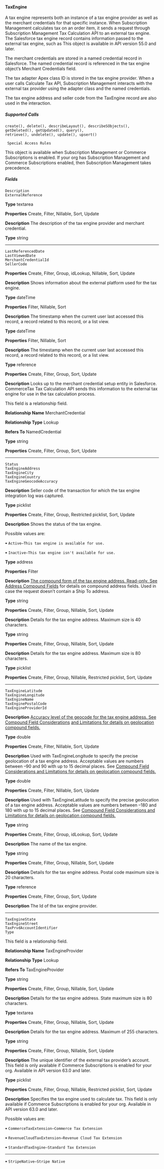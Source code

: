 #### TaxEngine

A tax engine represents both an instance of a tax engine provider as well as the merchant credentials for that specific instance. When
Subscription Management calculates tax on an order item, it sends a request through Subscription Management Tax Calculation API to
an external tax engine. The Salesforce tax engine record contains information passed to the external tax engine, such as This object is
available in API version 55.0 and later.

The merchant credentials are stored in a named credential record in Salesforce. The named credential record is referenced in the tax
engine object’s Merchant Credentials field.

The tax adapter Apex class ID is stored in the tax engine provider. When a user calls Calculate Tax API, Subscription Management interacts
with the external tax provider using the adapter class and the named credentials.

The tax engine address and seller code from the TaxEngine record are also used in the interaction.

##### Supported Calls
```
create(), delete(), describeLayout(), describeSObjects(), getDeleted(), getUpdated(), query(),
retrieve(), undelete(), update(), upsert()

 Special Access Rules

```
This object is available when Subscription Management or Commerce Subscriptions is enabled. If your org has Subscription Management
and Commerce Subscriptions enabled, then Subscription Management takes precedence.

##### Fields

```
Description
ExternalReference

```

**Type**
textarea

**Properties**
Create, Filter, Nillable, Sort, Update

**Description**
The description of the tax engine provider and merchant credential.

**Type**
string


-----

```
LastReferencedDate
LastViewedDate
MerchantCredentialId
SellerCode

```

**Properties**
Create, Filter, Group, idLookup, Nillable, Sort, Update

**Description**
Shows information about the external platform used for the tax engine.

**Type**
dateTime

**Properties**
Filter, Nillable, Sort

**Description**
The timestamp when the current user last accessed this record, a record related to this record,
or a list view.

**Type**
dateTime

**Properties**
Filter, Nillable, Sort

**Description**
The timestamp when the current user last accessed this record, a record related to this record,
or a list view.

**Type**
reference

**Properties**
Create, Filter, Group, Sort, Update

**Description**
Looks up to the merchant credential setup entity in Salesforce. CommerceTax Tax Calculation
API sends this information to the external tax engine for use in the tax calculation process.

This field is a relationship field.

**Relationship Name**
MerchantCredential

**Relationship Type**
Lookup

**Refers To**
NamedCredential

**Type**
string

**Properties**
Create, Filter, Group, Sort, Update


-----

```
Status
TaxEngineAddress
TaxEngineCity
TaxEngineCountry
TaxEngineGeocodeAccuracy

```

**Description**
Seller code of the transaction for which the tax engine integration log was captured.

**Type**
picklist

**Properties**
Create, Filter, Group, Restricted picklist, Sort, Update

**Description**
Shows the status of the tax engine.

Possible values are:

**•** `Active—This tax engine is available for use.`

**•** `Inactive—This tax engine isn't available for use.`

**Type**
address

**Properties**
Filter

**Description**
[The compound form of the tax engine address. Read-only. See Address Compound Fields](https://developer.salesforce.com/docs/atlas.en-us.254.0.api.meta/api/compound_fields_address.htm)
for details on compound address fields. Used in case the request doesn’t contain a Ship To
address.

**Type**
string

**Properties**
Create, Filter, Group, Nillable, Sort, Update

**Description**
Details for the tax engine address. Maximum size is 40 characters.

**Type**
string

**Properties**
Create, Filter, Group, Nillable, Sort, Update

**Description**
Details for the tax engine address. Maximum size is 80 characters.

**Type**
picklist

**Properties**
Create, Filter, Group, Nillable, Restricted picklist, Sort, Update


-----

```
TaxEngineLatitude
TaxEngineLongitude
TaxEngineName
TaxEnginePostalCode
TaxEngineProviderId

```

**Description**
[Accuracy level of the geocode for the tax engine address. See Compound Field Considerations](https://developer.salesforce.com/docs/atlas.en-us.254.0.api.meta/api/compound_fields_limitations.htm#compound_fields_limitations)
[and Limitations for details on geolocation compound fields.](https://developer.salesforce.com/docs/atlas.en-us.254.0.api.meta/api/compound_fields_limitations.htm#compound_fields_limitations)

**Type**
double

**Properties**
Create, Filter, Nillable, Sort, Update

**Description**
Used with TaxEngineLongitude to specify the precise geolocation of a tax engine address.
Acceptable values are numbers between –90 and 90 with up to 15 decimal places. See
[Compound Field Considerations and Limitations for details on geolocation compound fields.](https://developer.salesforce.com/docs/atlas.en-us.254.0.api.meta/api/compound_fields_limitations.htm#compound_fields_limitations)

**Type**
double

**Properties**
Create, Filter, Nillable, Sort, Update

**Description**
Used with TaxEngineLatitude to specify the precise geolocation of a tax engine address.
Acceptable values are numbers between –180 and 180 with up to 15 decimal places. See
[Compound Field Considerations and Limitations for details on geolocation compound fields.](https://developer.salesforce.com/docs/atlas.en-us.254.0.api.meta/api/compound_fields_limitations.htm#compound_fields_limitations)

**Type**
string

**Properties**
Create, Filter, Group, idLookup, Sort, Update

**Description**
The name of the tax engine.

**Type**
string

**Properties**
Create, Filter, Group, Nillable, Sort, Update

**Description**
Details for the tax engine address. Postal code maximum size is 20 characters.

**Type**
reference

**Properties**
Create, Filter, Group, Sort, Update

**Description**
The Id of the tax engine provider.


-----

```
TaxEngineState
TaxEngineStreet
TaxPrvdAccountIdentifier
Type

```

This field is a relationship field.

**Relationship Name**
TaxEngineProvider

**Relationship Type**
Lookup

**Refers To**
TaxEngineProvider

**Type**
string

**Properties**
Create, Filter, Group, Nillable, Sort, Update

**Description**
Details for the tax engine address. State maximum size is 80 characters.

**Type**
textarea

**Properties**
Create, Filter, Group, Nillable, Sort, Update

**Description**
Details for the tax engine address. Maximum of 255 characters.

**Type**
string

**Properties**
Create, Filter, Group, Nillable, Sort, Update

**Description**
The unique identifier of the external tax provider’s account. This field is only available if
Commerce Subscriptions is enabled for your org. Available in API version 63.0 and later.

**Type**
picklist

**Properties**
Create, Filter, Group, Nillable, Restricted picklist, Sort, Update

**Description**
Specifies the tax engine used to calculate tax. This field is only available if Commerce
Subscriptions is enabled for your org. Available in API version 63.0 and later.

Possible values are:

**•** `CommerceTaxExtension—Commerce Tax Extension`

**•** `RevenueCloudTaxExtension—Revenue Cloud Tax Extension`

**•** `StandardTaxEngine—Standard Tax Extension`


-----

**•** `StripeNative—Stripe Native`
